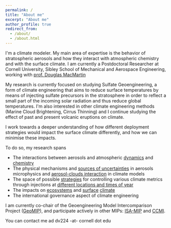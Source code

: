 ```yaml
---
permalink: /
title: "About me"
excerpt: "About me"
author_profile: true
redirect_from: 
  - /about/
  - /about.html
---
```


I'm a climate modeler. My main area of expertise is the behavior of stratospheric aerosols and how they interact with atmospheric chemistry and with the surface climate. I am currently a Postdoctoral Researcher at Cornell University, Sibley School of Mechanical and Aerospace Engineering, working with [prof. Douglas MacMartin](https://sites.coecis.cornell.edu/douglas/)

My research is currently focused on studying Sulfate Geoengineering, a form of climate engineering that aims to reduce surface temperatures by means of injecting sulfate precursors in the stratosphere in order to reflect a small part of the incoming solar radiation and thus reduce global temperatures. I'm also interested in other climate engineering methods (Marine Cloud Brightening, Cirrus Thinning) and I continue studying the effect of past and present volcanic eruptions on climate.

I work towards a deeper understanding of how different deployment strategies would impact the surface climate differently, and how we can minimise these impacts. 

To do so, my research spans 

* The interactions between aerosols and atmospheric [dynamics](https://acp.copernicus.org/articles/18/2787/2018/acp-18-2787-2018.html) and [chemistry](https://acp.copernicus.org/articles/17/11209/2017/acp-17-11209-2017.html)
* The physical mechanisms and [sources of uncertainties](https://acp.copernicus.org/articles/17/3879/2017/acp-17-3879-2017.html) in aerosols microphysics and [aerosol-clouds interaction](https://acp.copernicus.org/articles/18/14867/2018/acp-18-14867-2018.html) in climate models 
* The space of possible [strategies](https://esd.copernicus.org/preprints/esd-2020-58/#discussion) for controlling various climate metrics through injections at [different locations and times of year](https://agupubs.onlinelibrary.wiley.com/doi/10.1029/2019GL083680)
* The impacts on [ecosystems](https://iopscience.iop.org/article/10.1088/1748-9326/ab94eb) and [surface](https://agupubs.onlinelibrary.wiley.com/doi/10.1029/2019GL085758) [climate](https://agupubs.onlinelibrary.wiley.com/doi/10.1029/2020GL088337)
* The international governance aspect of climate engineering

I am currently co-chair of the Geoengineering Model Intercomparison Project ([GeoMIP](http://climate.envsci.rutgers.edu/GeoMIP/)), and participate actively in other MIPs: 
[ISA-MIP](http://isamip.eu/home) and [CCMI](https://igacproject.org/activities/CCMI).

You can contact me ad dv224 -at- cornell dot edu


